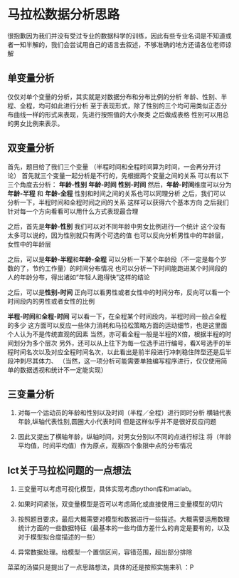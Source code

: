 # 马拉松数据分析思路

很抱歉因为我们并没有受过专业的数据科学的训练，因此有些专业名词是不知道或者一知半解的，我们会尝试用自己的语言去叙述，不够准确的地方还请各位老师谅解

## 单变量分析
仅仅对单个变量的分析，其实就是对数据分布和分布比例的分析
年龄、性别、半程、全程，均可如此进行分析
至于表现形式，除了性别的三个均可用类似正态分布曲线一样的形式来表现，先进行按照值的大小聚类
之后做成表格
性别可以用总的男女比例来表示。

## 双变量分析
首先，题目给了我们三个变量
（半程时间和全程时间算为时间，一会再分开讨论）
首先就三个变量一起分析是不行的，先根据两个变量之间的关系
可以有以下三个角度去分析：
**年龄-性别**
**年龄-时间**
**性别-时间**
然后，**年龄-时间**维度可以分为
**年龄-半程** 和 **年龄-全程**
性别和时间之间的关系也可以同理分析
之后，我们可以分析一下，半程时间和全程时间之间的关系
这样可以获得六个基本方向
之后我们针对每一个方向看看可以用什么方式表现最合理

之后，首先是**年龄-性别**
我们可以对不同年龄中男女比例进行一个统计
这个没有太多可以说的，因为性别就只有两个可选的值
也可以反向分析男性中的年龄层，女性中的年龄层

之后，可以是**年龄-半程**和**年龄-全程**
可以分析一下某个年龄段（不一定是每个岁数的了，节约工作量）的时间分布情况
也可以分析一下时间能跑进某个时间段的人的年龄分布，得出诸如“年轻人跑得快”这样的结论

之后，可以是**性别-时间**
正向可以看男性或者女性中的时间分布，反向可以看一个时间段内的男性或者女性的比例

**半程-时间**和**全程-时间**
可以看一下，在全程某个时间段内，半程时间一般占全程的多少
这方面可以反应一些体力消耗和马拉松策略方面的运动细节，也是这里面个人认为不是传统直观的因素
当然，亦可看全程一般是半程的X倍，根据半程的时间划分为多个层次
另外，还可以从上往下为每一位选手进行编号，看X号选手的半程时间名次以及对应全程时间名次，以此看出是前半段进行冲刺稳住阵型还是后半段冲刺尽其体力、
（当然，这一项分析可能需要单独编写程序进行，仅仅使用简单的数据透视和统计不一定能实现）



## 三变量分析

1. 对每一个运动员的年龄和性别以及时间（半程／全程）进行同时分析
   横轴代表年龄,纵轴代表性别,圆圈大小代表时间
   但是这样似乎并不是很好反应问题

2. 因此又提出了横轴年龄，纵轴时间，对男女分别以不同的点进行标注
   将（年龄平均值，时间平均值）作为原点，观察四个象限中点的分布情况
   

## Ict关于马拉松问题的一点想法

1. 三变量可以考虑可视化模型，具体实现考虑python库和matlab。

2. 如果时间紧张，双变量模型是否可以考虑简化或直接使用三变量模型的切片

3. 按照题目要求，最后大概需要对模型和数据进行一些描述。大概需要运用数理统计方面的一些数据特征（最基本的一些均值方差什么的肯定是要有的，以及对于模型拟合度描述的一些）

4. 异常数据处理。给模型一个置信区间，容错范围，超出部分排除

菜菜的汤猫只是提出了一点思路想法，具体的还是按照实施来叭 ：P
